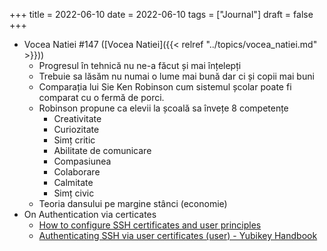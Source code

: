+++
title = 2022-06-10
date = 2022-06-10
tags = ["Journal"]
draft = false
+++

-   Vocea Natiei #147 ([Vocea Natiei]({{< relref "../topics/vocea_natiei.md" >}}))
    -   Progresul în tehnică nu ne-a făcut și mai înțelepți
    -   Trebuie sa lăsăm nu numai o lume mai bună dar ci și copii mai buni
    -   Comparația lui Sie Ken Robinson cum sistemul școlar poate fi comparat cu o fermă de porci.
    -   Robinson propune ca elevii la școală sa învețe 8 competențe
        -   Creativitate
        -   Curiozitate
        -   Simț critic
        -   Abilitate de comunicare
        -   Compasiunea
        -   Colaborare
        -   Calmitate
        -   Simț civic
    -   Teoria dansului pe margine stânci (economie)
-   On Authentication via certicates
    -   [How to configure SSH certificates and user principles](https://cottonlinux.com/ssh-certificates/)
    -   [Authenticating SSH via user certificates (user) - Yubikey Handbook](https://ruimarinho.gitbooks.io/yubikey-handbook/content/ssh/authenticating-ssh-via-user-certificates-server/)
